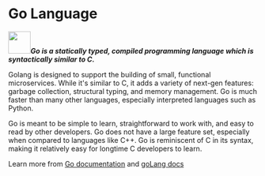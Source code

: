 # Go Language 

<img src="https://media.giphy.com/media/12oufCB0MyZ1Go/giphy.gif" width="45">***Go is a statically typed, compiled programming language which is syntactically similar to C.***

Golang is designed to support the building of small, functional microservices. While it's similar to C, it adds a variety of next-gen features: garbage collection, structural typing, and memory management. Go is much faster than many other languages, especially interpreted languages such as Python.

Go is meant to be simple to learn, straightforward to work with, and easy to read by other developers. Go does not have a large feature set, especially when compared to languages like C++. Go is reminiscent of C in its syntax, making it relatively easy for longtime C developers to learn.

Learn more from [Go documentation](https://go.dev/doc/) and [goLang docs](https://golangdocs.com)


 
